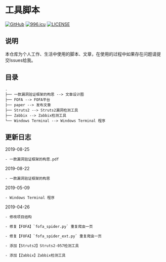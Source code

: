 # 工具脚本

[![GitHub](https://img.shields.io/badge/r4v3zn-scripts-green.svg)](https://github.com/0nise/scripts) [![996.icu](https://img.shields.io/badge/link-996.icu-red.svg)](https://996.icu) [![LICENSE](https://img.shields.io/badge/license-Anti%20996-blue.svg)](https://github.com/996icu/996.ICU/blob/master/LICENSE)

## 说明

本仓库为个人工作、生活中使用的脚本、文章，在使用的过程中如果存在问题请提交Issues给我。

## 目录

```
.
├── 一款漏洞验证框架的构思 --> 文章设计图
├── FOFA --> FOFA平台
├── paper --> 发布文章
├── Struts2 --> Struts2漏洞检测工具
├── Zabbix --> Zabbix检测工具
└── Windows Terminal --> Windows Terminal 程序
```

## 更新日志

2019-08-25

```
- 一款漏洞验证框架的构思.pdf
```

2019-08-22

```
- 一款漏洞验证框架的构思
```

2019-05-09

    - Windows Terminal 程序

2019-04-26

    - 修改项目结构
    
    - 修复【FOFA】`fofa_spider.py` 重复爬虫一页
    
    - 修复【FOFA】`fofa_spider_ext.py` 重复爬虫一页
    
    - 添加【Struts2】Struts2-057检测工具
    
    - 添加【Zabbix】Zabbix检测工具
